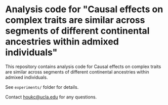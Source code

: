 # Analysis code for "Causal effects on complex traits are similar across segments of different continental ancestries within admixed individuals"

This repository contains analysis code for Causal effects on complex traits are similar across segments of different continental ancestries within admixed individuals.

See `experiments/` folder for details.

Contact houkc@ucla.edu for any questions.